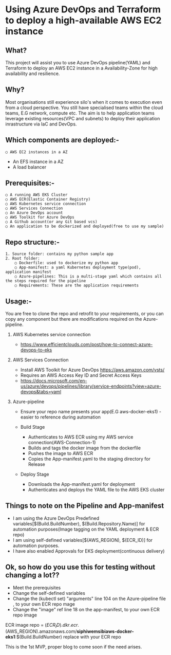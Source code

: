 # Using Azure DevOps and Terraform to deploy a high-available AWS EC2 instance 

## What?

This project will assist you to use Azure DevOps pipeline(YAML) and Terraform to deploy an AWS EC2 instance in a Availability-Zone for high availability and resilience.

## Why?

Most organisations still experience silo's when it comes to execution even from a cloud perspective. 
You still have specialised teams within the cloud teams, E.G network, compute etc.
The aim is to help application teams leverage existing resources(VPC and subnets) to deploy their application inrastructure via IaC and DevOps. 

## Which components are deployed:-

	○ AWS EC2 instances in a AZ
  - An EFS instance in a AZ
  - A load balancer


## Prerequisites:-

	○ A running AWS EKS Cluster
	○ AWS ECR(Elastic Container Registry)
	○ AWS Kubernetes service connection
	○ AWS Services Connection
	○ An Azure DevOps account
	○ AWS Toolkit for Azure DevOps
	○ A Github account(or any Git based vcs)
	○ An application to be dockerized and deployed(free to use my sample)


## Repo structure:-

	1. Source folder: contains my python sample app
	2. Root folder:
		○ Dockerfile: used to dockerize my python app
		○ App-manifest: a yaml Kubernetes deployment type(pod), application manifest
		○ Azure-pipelines: This is a multi-stage yaml which contains all the steps required for the pipeline
		○ Requirements: These are the application requirements
	

## Usage:-

You are free to clone the repo and retrofit to your requirements, or you can copy any component but there are modifications required on the Azure-pipeline.

1. AWS Kubernetes service connection
   - https://www.efficientclouds.com/post/how-to-connect-azure-devops-to-eks
2. AWS Services Connection
   - Install AWS Toolkit for Azure DevOps https://aws.amazon.com/vsts/
   - Requires an AWS Access Key ID and Secret Access Keys
   - https://docs.microsoft.com/en-us/azure/devops/pipelines/library/service-endpoints?view=azure-devops&tabs=yaml 
	
	
3. Azure-pipeline
   - Ensure your repo name presents your app(E.G aws-docker-eks1) - easier to reference during automation

   - Build Stage
      - Authenticates to AWS ECR using my AWS service connection(AWS-Connection-1) 
      - Builds and tags the docker image from the dockerfile 
      - Pushes the image to AWS ECR
      - Copies the App-manifest.yaml to the staging directory for Release

   - Deploy Stage
     - Downloads the App-manifest.yaml for deployment
     - Authenticates and deploys the YAML file to the AWS EKS cluster

## Things to note on the Pipeline and App-manifest

   - I am using the Azure DevOps Predefined variables[$(Build.BuildNumber), $(Build.Repository.Name)] for automation purposes(Image tagging on the YAML deployment & ECR repo) 
   - I am using self-defined variables[$(AWS_REGION), $(ECR_ID)] for automation purposes. 
   - I have also enabled Approvals for EKS deployment(continuous delivery)  


## Ok, so how do you use this for testing without changing a lot??

   - Meet the prerequisites 
   - Change the self-defined variables
   - Change the (kubectl set) "arguments" line 104 on the Azure-pipeline file , to your own ECR repo mage
   - Change the "image" ref line 18 on the app-manifest, to your own ECR repo image

   ECR image repo = $(ECR_ID).dkr.ecr.$(AWS_REGION).amazonaws.com/**siphiwemsibiaws-docker-eks1**:$(Build.BuildNumber) replace with your ECR repo 
    


This is the 1st MVP, proper blog to come soon if the need arises. 
